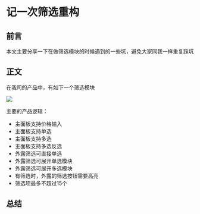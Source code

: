 # 记一次筛选重构

## 前言

本文主要分享一下在做筛选模块的时候遇到的一些坑，避免大家同我一样重复踩坑


## 正文
在我司的产品中，有如下一个筛选模块

![](https://github.com/huangboju/FormView/blob/master/Resource/screen_shot.png?raw=true) 

主要的产品逻辑：
* 主面板支持价格输入
* 主面板支持单选
* 主面板支持多选
* 主面板支持多选反选
* 外露筛选可直接单选
* 外露筛选可展开单选模块
* 外露筛选可展开多选模块
* 有筛选时，外露的筛选按钮需要高亮
* 筛选项最多不超过15个


## 总结
